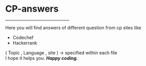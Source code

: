 # CP-answers
<hr width="40%">
Here you will find answers of different question from cp sites like 
<ul>
<li>Codechef</li> 
<li>Hackerrank</li>
</ul>
( Topic , Language , site ) -> specified within each file  <br>
I hope it helps you.
<strong><em>Happy coding.</em></strong>
